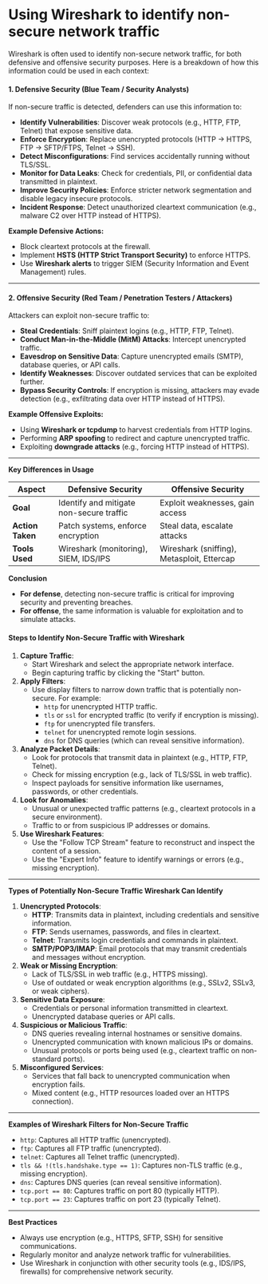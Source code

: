 # Using Wireshark to identify non-secure network traffic

Wireshark is often used to identify non-secure network traffic, for both defensive and offensive security purposes. Here is a breakdown of how this information could be used in each context:

#### 1. Defensive Security (Blue Team / Security Analysts)

If non-secure traffic is detected, defenders can use this information to:

* **Identify Vulnerabilities**: Discover weak protocols (e.g., HTTP, FTP, Telnet) that expose sensitive data.
* **Enforce Encryption**: Replace unencrypted protocols (HTTP → HTTPS, FTP → SFTP/FTPS, Telnet → SSH).
* **Detect Misconfigurations**: Find services accidentally running without TLS/SSL.
* **Monitor for Data Leaks**: Check for credentials, PII, or confidential data transmitted in plaintext.
* **Improve Security Policies**: Enforce stricter network segmentation and disable legacy insecure protocols.
* **Incident Response**: Detect unauthorized cleartext communication (e.g., malware C2 over HTTP instead of HTTPS).

**Example Defensive Actions:**

* Block cleartext protocols at the firewall.
* Implement **HSTS (HTTP Strict Transport Security)** to enforce HTTPS.
* Use **Wireshark alerts** to trigger SIEM (Security Information and Event Management) rules.

***

#### 2. Offensive Security (Red Team / Penetration Testers / Attackers)

Attackers can exploit non-secure traffic to:

* **Steal Credentials**: Sniff plaintext logins (e.g., HTTP, FTP, Telnet).
* **Conduct Man-in-the-Middle (MitM) Attacks**: Intercept unencrypted traffic.
* **Eavesdrop on Sensitive Data**: Capture unencrypted emails (SMTP), database queries, or API calls.
* **Identify Weaknesses**: Discover outdated services that can be exploited further.
* **Bypass Security Controls**: If encryption is missing, attackers may evade detection (e.g., exfiltrating data over HTTP instead of HTTPS).

**Example Offensive Exploits:**

* Using **Wireshark or tcpdump** to harvest credentials from HTTP logins.
* Performing **ARP spoofing** to redirect and capture unencrypted traffic.
* Exploiting **downgrade attacks** (e.g., forcing HTTP instead of HTTPS).

***

**Key Differences in Usage**

| **Aspect**       | **Defensive Security**                   | **Offensive Security**                     |
| ---------------- | ---------------------------------------- | ------------------------------------------ |
| **Goal**         | Identify and mitigate non-secure traffic | Exploit weaknesses, gain access            |
| **Action Taken** | Patch systems, enforce encryption        | Steal data, escalate attacks               |
| **Tools Used**   | Wireshark (monitoring), SIEM, IDS/IPS    | Wireshark (sniffing), Metasploit, Ettercap |

**Conclusion**

* **For defense**, detecting non-secure traffic is critical for improving security and preventing breaches.
* **For offense**, the same information is valuable for exploitation and to simulate attacks.

#### Steps to Identify Non-Secure Traffic with Wireshark

1. **Capture Traffic**:
   * Start Wireshark and select the appropriate network interface.
   * Begin capturing traffic by clicking the "Start" button.
2. **Apply Filters**:
   * Use display filters to narrow down traffic that is potentially non-secure. For example:
     * `http` for unencrypted HTTP traffic.
     * `tls` or `ssl` for encrypted traffic (to verify if encryption is missing).
     * `ftp` for unencrypted file transfers.
     * `telnet` for unencrypted remote login sessions.
     * `dns` for DNS queries (which can reveal sensitive information).
3. **Analyze Packet Details**:
   * Look for protocols that transmit data in plaintext (e.g., HTTP, FTP, Telnet).
   * Check for missing encryption (e.g., lack of TLS/SSL in web traffic).
   * Inspect payloads for sensitive information like usernames, passwords, or other credentials.
4. **Look for Anomalies**:
   * Unusual or unexpected traffic patterns (e.g., cleartext protocols in a secure environment).
   * Traffic to or from suspicious IP addresses or domains.
5. **Use Wireshark Features**:
   * Use the "Follow TCP Stream" feature to reconstruct and inspect the content of a session.
   * Use the "Expert Info" feature to identify warnings or errors (e.g., missing encryption).

***

**Types of Potentially Non-Secure Traffic Wireshark Can Identify**

1. **Unencrypted Protocols**:
   * **HTTP**: Transmits data in plaintext, including credentials and sensitive information.
   * **FTP**: Sends usernames, passwords, and files in cleartext.
   * **Telnet**: Transmits login credentials and commands in plaintext.
   * **SMTP/POP3/IMAP**: Email protocols that may transmit credentials and messages without encryption.
2. **Weak or Missing Encryption**:
   * Lack of TLS/SSL in web traffic (e.g., HTTPS missing).
   * Use of outdated or weak encryption algorithms (e.g., SSLv2, SSLv3, or weak ciphers).
3. **Sensitive Data Exposure**:
   * Credentials or personal information transmitted in cleartext.
   * Unencrypted database queries or API calls.
4. **Suspicious or Malicious Traffic**:
   * DNS queries revealing internal hostnames or sensitive domains.
   * Unencrypted communication with known malicious IPs or domains.
   * Unusual protocols or ports being used (e.g., cleartext traffic on non-standard ports).
5. **Misconfigured Services**:
   * Services that fall back to unencrypted communication when encryption fails.
   * Mixed content (e.g., HTTP resources loaded over an HTTPS connection).

***

**Examples of Wireshark Filters for Non-Secure Traffic**

* `http`: Captures all HTTP traffic (unencrypted).
* `ftp`: Captures all FTP traffic (unencrypted).
* `telnet`: Captures all Telnet traffic (unencrypted).
* `tls && !(tls.handshake.type == 1)`: Captures non-TLS traffic (e.g., missing encryption).
* `dns`: Captures DNS queries (can reveal sensitive information).
* `tcp.port == 80`: Captures traffic on port 80 (typically HTTP).
* `tcp.port == 23`: Captures traffic on port 23 (typically Telnet).

***

**Best Practices**

* Always use encryption (e.g., HTTPS, SFTP, SSH) for sensitive communications.
* Regularly monitor and analyze network traffic for vulnerabilities.
* Use Wireshark in conjunction with other security tools (e.g., IDS/IPS, firewalls) for comprehensive network security.
